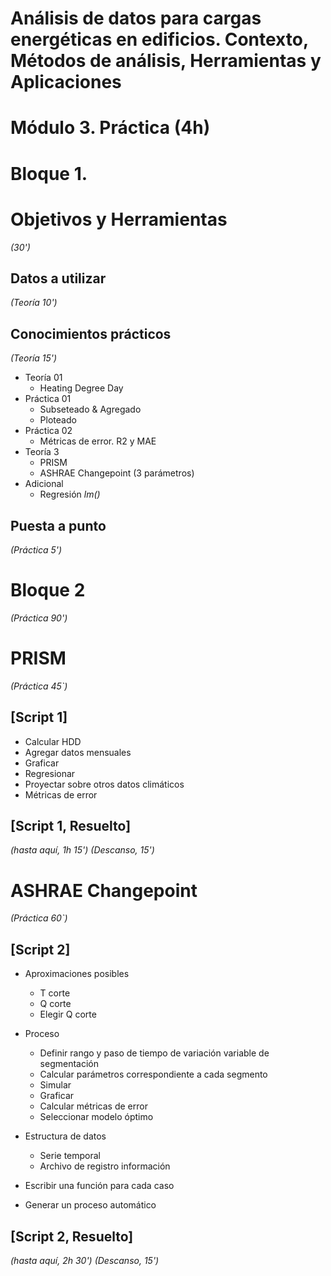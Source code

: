 # Análisis de datos para cargas energéticas en edificios. Contexto, Métodos de análisis, Herramientas y Aplicaciones

# Módulo 3. Práctica (4h)

# Bloque 1.
# Objetivos y Herramientas
*(30')*
## Datos a utilizar
*(Teoría 10')*

## Conocimientos prácticos 
*(Teoría 15')*
- Teoría 01
  - Heating Degree Day
- Práctica 01
  - Subseteado & Agregado
  - Ploteado
- Práctica 02
  - Métricas de error. R2 y MAE
- Teoría 3
  - PRISM
  - ASHRAE Changepoint (3 parámetros)
- Adicional
  - Regresión *lm()*

## Puesta a punto
*(Práctica 5')*

# Bloque 2
*(Práctica 90')*
# PRISM
*(Práctica 45`)*
## [Script 1]

- Calcular HDD
- Agregar datos mensuales
- Graficar
- Regresionar
- Proyectar sobre otros datos climáticos
- Métricas de error 

## [Script 1, Resuelto]
*(hasta aquí, 1h 15')*
*(Descanso, 15')*


# ASHRAE Changepoint
*(Práctica 60`)*
## [Script 2]
- Aproximaciones posibles
  - T corte
  - Q corte
  - Elegir Q corte

- Proceso
  - Definir rango y paso de tiempo de variación variable de segmentación
  - Calcular parámetros correspondiente a cada segmento
  - Simular
  - Graficar
  - Calcular métricas de error
  - Seleccionar modelo óptimo
- Estructura de datos
  - Serie temporal
  - Archivo de registro información

- Escribir una función para cada caso

- Generar un proceso automático

## [Script 2, Resuelto]

*(hasta aquí, 2h 30')*
*(Descanso, 15')*

